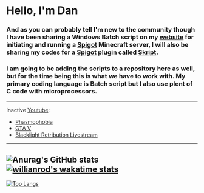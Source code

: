 # Hello, I'm Dan 
### And as you can probably tell I'm new to the community though I have been sharing a Windows Batch script on my [website](https://www.myeasyserver.xyz/) for initiating and running a [Spigot](https://www.spigotmc.org/) Minecraft server, I will also be sharing my codes for a [Spigot](https://www.spigotmc.org/) plugin called [Skript](https://www.skuinty.com/downloads).

### I am going to be adding the scripts to a repository here as well, but for the time being this is what we have to work with. My primary coding language is Batch script but I also use plent of C code with microprocessors.
---
Inactive [Youtube](https://www.youtube.com/channel/UCt04NKIHCuVgYeE8-V6K9ww):
<!-- YOUTUBE:START -->
- [Phasmophobia](https://www.youtube.com/watch?v=50y1qUDf7K0)
- [GTA V](https://www.youtube.com/watch?v=RiXR2d591XA)
- [Blacklight Retribution Livestream](https://www.youtube.com/watch?v=mIqi1Ih45rc)
<!-- YOUTUBE:END -->
---

<!-- Blog: -->
<!-- BLOG:START -->
<!-- BLOG:END -->

<!--- -->
![Anurag's GitHub stats](https://github-readme-stats.vercel.app/api?username=mk5912&show_icons=true&theme=dark)    [![willianrod's wakatime stats](https://github-readme-stats.vercel.app/api/wakatime?username=@mk5912&theme=dark)](https://github.com/anuraghazra/github-readme-stats)
---
[![Top Langs](https://github-readme-stats.vercel.app/api/top-langs/?username=mk5912&show_icons=true&theme=dark)](https://github.com/anuraghazra/github-readme-stats)
